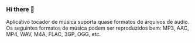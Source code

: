 ### Hi there 👋

<!--
**Scaxala/scaxala** is a ✨ _special_ ✨ repository because its `README.md` (this file) appears on your GitHub profile.

Here are some ideas to get you started:

- 🔭 I’m currently working on ...
- 🌱 I’m currently learning ...
- 👯 I’m looking to collaborate on ...
- 🤔 I’m looking for help with ...
- 💬 Ask me about ...
- 📫 How to reach me: ...
- 😄 Pronouns: ...
- ⚡ Fun fact: ...
-->
Aplicativo tocador de música suporta quase formatos de arquivos de áudio. Os seguintes formatos de música podem ser reproduzidos bem: MP3, AAC, MP4, WAV, M4A, FLAC, 3GP, OGG, etc.
